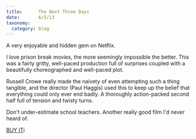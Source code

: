 ```yaml
---
title: 		The Next Three Days
date:		6/5/13
taxonomy:
  category: blog
---
```



A very enjoyable and hidden gem on Netflix.

I love prison break movies, the more seemingly impossible the better.   This was a fairly gritty, well-paced production full of surprises coupled with a beautifully choreographed and well-paced plot.  

Russell Crowe really made the naivety of even attempting such a thing tangible, and the director (Paul Haggis) used this to keep up the belief that everything could only ever end badly.   A thoroughly action-packed second half full of tension and twisty turns.  

Don't under-estimate school teachers. Another really good film I'd never heard of.


<a href="http://www.amazon.co.uk/gp/product/B004OQJT0S/ref=as_li_ss_tl?ie=UTF8&camp=1634&creative=19450&creativeASIN=B004OQJT0S&linkCode=as2&tag=leighhowcom-21">BUY IT</a>i